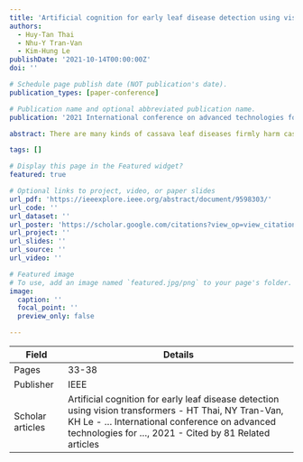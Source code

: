 ```yaml
---
title: 'Artificial cognition for early leaf disease detection using vision transformers'
authors:
  - Huy-Tan Thai
  - Nhu-Y Tran-Van
  - Kim-Hung Le
publishDate: '2021-10-14T00:00:00Z'
doi: ''

# Schedule page publish date (NOT publication's date).
publication_types: [paper-conference]

# Publication name and optional abbreviated publication name.
publication: '2021 International conference on advanced technologies for communications (ATC)'

abstract: There are many kinds of cassava leaf diseases firmly harm cassava yield, including four main types as followings  Cassava Bacterial Blight (CBB), Cassava Brown Streak Disease (CBSD), Cassava Green Mottle (CGM), and Cassava Mosaic Disease (CMD). In a traditional way, leaf diseases were diagnosed intuitively by farmers. This process is inefficient and unreliable. Several studies have recently relied on deep neural networks for identifying leaf diseases. In this research, we exploit the novel model named Vision Transformer (ViT) in place of a convolution neural network (CNN) for classifying cassava leaf diseases. Experimental results show that this model can obtain competitive accuracy at least 1% higher than popular CNN models (EfficientNet, Resnet50d) on Cassava Leaf Disease Dataset. These results also indicate the potential superiority of the ViT over established methods in analyzing leaf diseases …

tags: []

# Display this page in the Featured widget?
featured: true

# Optional links to project, video, or paper slides
url_pdf: 'https://ieeexplore.ieee.org/abstract/document/9598303/'
url_code: ''
url_dataset: ''
url_poster: 'https://scholar.google.com/citations?view_op=view_citation&hl=en&user=6bDvWw0AAAAJ&pagesize=100&citation_for_view=6bDvWw0AAAAJ:9yKSN-GCB0IC'
url_project: ''
url_slides: ''
url_source: ''
url_video: ''

# Featured image
# To use, add an image named `featured.jpg/png` to your page's folder.
image:
  caption: ''
  focal_point: ''
  preview_only: false

---
```


|Field|Details|
|-----|-------|
|Pages|33-38|
|Publisher|IEEE|
|Scholar articles|Artificial cognition for early leaf disease detection using vision transformers - HT Thai, NY Tran-Van, KH Le - … International conference on advanced technologies for …, 2021 - Cited by 81 Related articles|
